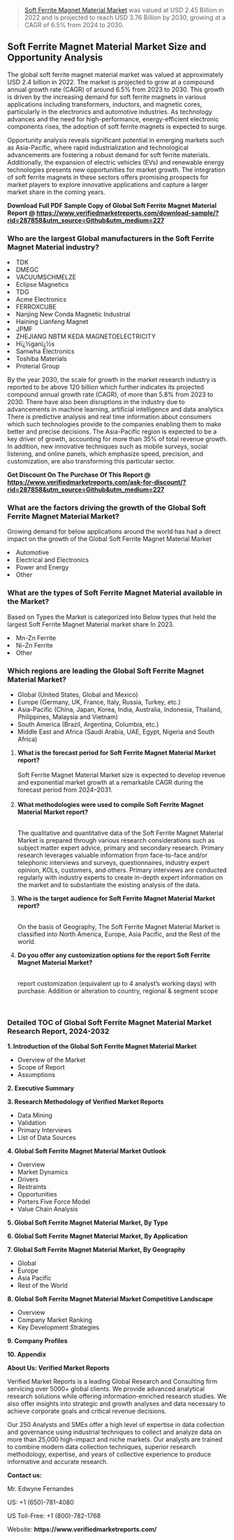 <blockquote><p><p><a href="https://www.verifiedmarketreports.com/download-sample/?rid=287858&utm_source=Github&utm_medium=227" target="_blank">Soft Ferrite Magnet Material Market</a> was valued at USD 2.45 Billion in 2022 and is projected to reach USD 3.76 Billion by 2030, growing at a CAGR of 6.5% from 2024 to 2030.</p></blockquote><p><h2>Soft Ferrite Magnet Material Market Size and Opportunity Analysis</h2><p>The global soft ferrite magnet material market was valued at approximately USD 2.4 billion in 2022. The market is projected to grow at a compound annual growth rate (CAGR) of around 6.5% from 2023 to 2030. This growth is driven by the increasing demand for soft ferrite magnets in various applications including transformers, inductors, and magnetic cores, particularly in the electronics and automotive industries. As technology advances and the need for high-performance, energy-efficient electronic components rises, the adoption of soft ferrite magnets is expected to surge.</p><p>Opportunity analysis reveals significant potential in emerging markets such as Asia-Pacific, where rapid industrialization and technological advancements are fostering a robust demand for soft ferrite materials. Additionally, the expansion of electric vehicles (EVs) and renewable energy technologies presents new opportunities for market growth. The integration of soft ferrite magnets in these sectors offers promising prospects for market players to explore innovative applications and capture a larger market share in the coming years.</p></p><p class=""><strong>Download Full PDF Sample Copy of Global Soft Ferrite Magnet Material Report @ <a href="https://www.verifiedmarketreports.com/download-sample/?rid=287858&amp;utm_source=Github&amp;utm_medium=227" target="_blank">https://www.verifiedmarketreports.com/download-sample/?rid=287858&amp;utm_source=Github&amp;utm_medium=227</a></strong></p><h3 id="" class="">Who are the largest Global manufacturers in the Soft Ferrite Magnet Material industry?</h3><p><li>TDK</li><li> DMEGC</li><li> VACUUMSCHMELZE</li><li> Eclipse Magnetics</li><li> TDG</li><li> Acme Electronics</li><li> FERROXCUBE</li><li> Nanjing New Conda Magnetic Industrial</li><li> Haining Lianfeng Magnet</li><li> JPMF</li><li> ZHEJIANG NBTM KEDA MAGNETOELECTRICITY</li><li> Hï¿½ganï¿½s</li><li> Samwha Electronics</li><li> Toshiba Materials</li><li> Proterial Group</li></p><div class=""><div class="" dir="" data-message-author-role="" data-message-id="" data-message-model-slug=""><div class=""><div class=""><div class=""><div class="" dir="" data-message-author-role="" data-message-id="" data-message-model-slug=""><div class=""><div class=""><p>By the year 2030, the scale for growth in the market research industry is reported to be above 120 billion which further indicates its projected compound annual growth rate (CAGR), of more than 5.8% from 2023 to 2030. There have also been disruptions in the industry due to advancements in machine learning, artificial intelligence and data analytics There is predictive analysis and real time information about consumers which such technologies provide to the companies enabling them to make better and precise decisions. The Asia-Pacific region is expected to be a key driver of growth, accounting for more than 35% of total revenue growth. In addition, new innovative techniques such as mobile surveys, social listening, and online panels, which emphasize speed, precision, and customization, are also transforming this particular sector.</p><p><strong>Get Discount On The Purchase Of This Report @&nbsp; <a href="https://www.verifiedmarketreports.com/ask-for-discount/?rid=287858&amp;utm_source=Github&amp;utm_medium=227" target="_blank">https://www.verifiedmarketreports.com/ask-for-discount/?rid=287858&amp;utm_source=Github&amp;utm_medium=227</a></strong></p></div></div></div></div></div></div></div></div><h3 id="" class="">What are the factors driving the growth of the Global Soft Ferrite Magnet Material Market?</h3><p id="" class="">Growing demand for below applications around the world has had a direct impact on the growth of the Global Soft Ferrite Magnet Material Market</p><p id="" class=""><li>Automotive</li><li> Electrical and Electronics</li><li> Power and Energy</li><li> Other</li></p><h3 id="" class="">What are the types of Soft Ferrite Magnet Material available in the Market?</h3><p id="" class="">Based on Types the Market is categorized into Below types that held the largest Soft Ferrite Magnet Material market share In 2023.</p><p id="" class=""><li>Mn-Zn Ferrite</li><li> Ni-Zn Ferrite</li><li> Other</li></p><h3 id="" class="">Which regions are leading the Global Soft Ferrite Magnet Material Market?</h3><ul><li>Global (United States, Global and Mexico)</li><li>Europe (Germany, UK, France, Italy, Russia, Turkey, etc.)</li><li>Asia-Pacific (China, Japan, Korea, India, Australia, Indonesia, Thailand, Philippines, Malaysia and Vietnam)</li><li>South America (Brazil, Argentina, Columbia, etc.)</li><li>Middle East and Africa (Saudi Arabia, UAE, Egypt, Nigeria and South Africa)</li></ul><p><ol><li><strong>What is the forecast period for Soft Ferrite Magnet Material Market report?<br /></strong><br /><span data-sheets-root="1" data-sheets-value="{&quot;1&quot;:2,&quot;2&quot;:&quot;XXXX size is expected to develop revenue and exponential market growth at a remarkable CAGR during the forecast period from 2024&ndash;2030.&quot;}" data-sheets-userformat="{&quot;2&quot;:12674,&quot;4&quot;:{&quot;1&quot;:2,&quot;2&quot;:16776960},&quot;10&quot;:2,&quot;11&quot;:0,&quot;15&quot;:&quot;Arial&quot;,&quot;16&quot;:12}">Soft Ferrite Magnet Material Market size is expected to develop revenue and exponential market growth at a remarkable CAGR during the forecast period from 2024&ndash;2031.</span><br /><br /></li><li><strong>What methodologies were used to compile Soft Ferrite Magnet Material Market report?<br /><br /></strong><p>The qualitative and quantitative data of the&nbsp;Soft Ferrite Magnet Material Market is prepared through various research considerations such as subject matter expert advice, primary and secondary research. Primary research leverages valuable information from face-to-face and/or telephonic interviews and surveys, questionnaires, industry expert opinion, KOLs, customers, and others. Primary interviews are conducted regularly with industry experts to create in-depth expert information on the market and to substantiate the existing analysis of the data.&nbsp;</p></li><li><strong>Who is the target audience for Soft Ferrite Magnet Material Market report?<br /><br /></strong><p>On the basis of Geography, The&nbsp;Soft Ferrite Magnet Material Market is classified into North America, Europe, Asia Pacific, and the Rest of the world.</p></li><li><strong>Do you offer any customization options for the report Soft Ferrite Magnet Material Market?<br /><br /></strong><p>report customization (equivalent up to 4 analyst&rsquo;s working days) with purchase. Addition or alteration to country, regional &amp; segment scope</p><p>&nbsp;</p></li></ol></p><h3 id="" class="">Detailed TOC of Global Soft Ferrite Magnet Material Market Research Report, 2024-2032</h3><p id="" class=""><strong>1. Introduction of the Global Soft Ferrite Magnet Material Market</strong></p><ul><li>Overview of the Market</li><li>Scope of Report</li><li>Assumptions</li></ul><p id="" class=""><strong>2. Executive Summary</strong></p><p id="" class=""><strong>3. Research Methodology of&nbsp;Verified Market Reports</strong></p><ul><li>Data Mining</li><li>Validation</li><li>Primary Interviews</li><li>List of Data Sources</li></ul><p id="" class=""><strong>4. Global Soft Ferrite Magnet Material Market Outlook</strong></p><ul><li>Overview</li><li>Market Dynamics</li><li>Drivers</li><li>Restraints</li><li>Opportunities</li><li>Porters Five Force Model</li><li>Value Chain Analysis</li></ul><p id="" class=""><strong>5. Global Soft Ferrite Magnet Material Market, By&nbsp;Type</strong></p><p id="" class=""><strong>6. Global Soft Ferrite Magnet Material Market, By Application</strong></p><p id="" class=""><strong>7. Global Soft Ferrite Magnet Material Market, By Geography</strong></p><ul><li>Global</li><li>Europe</li><li>Asia Pacific</li><li>Rest of the World</li></ul><p id="" class=""><strong>8. Global Soft Ferrite Magnet Material Market Competitive Landscape</strong></p><ul><li>Overview</li><li>Company Market Ranking</li><li>Key Development Strategies</li></ul><p id="" class=""><strong>9. Company Profiles</strong></p><p id="" class=""><strong>10. Appendix</strong></p><p id="" class=""><strong>About Us: Verified Market Reports</strong></p><p id="" class="">Verified Market Reports is a leading Global Research and Consulting firm servicing over 5000+ global clients. We provide advanced analytical research solutions while offering information-enriched research studies. We also offer insights into strategic and growth analyses and data necessary to achieve corporate goals and critical revenue decisions.</p><p id="" class="">Our 250 Analysts and SMEs offer a high level of expertise in data collection and governance using industrial techniques to collect and analyze data on more than 25,000 high-impact and niche markets. Our analysts are trained to combine modern data collection techniques, superior research methodology, expertise, and years of collective experience to produce informative and accurate research.</p><p id="" class=""><strong>Contact us:</strong></p><p id="" class="">Mr. Edwyne Fernandes</p><p id="" class="">US: +1 (650)-781-4080</p><p id="" class="">US Toll-Free: +1 (800)-782-1768</p><p id="" class="">Website: <a target="" data-test-app-aware-link=""><strong>https://www.verifiedmarketreports.com/</strong></a></p>
